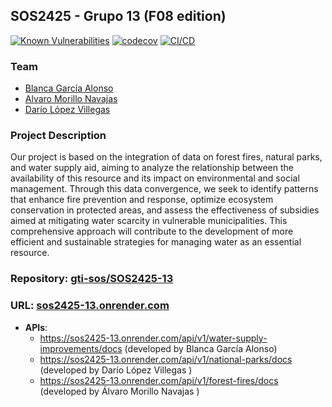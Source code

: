 ## SOS2425 - Grupo 13 (F08 edition)
[![Known Vulnerabilities](https://snyk.io/test/github/darlopvil/SOS2425-13-F08/badge.svg)](https://snyk.io/test/github/darlopvil/SOS2425-13-F08)
[![codecov](https://codecov.io/gh/darlopvil/SOS2425-13-F08/graph/badge.svg?token=ZDZ31GGXNU)](https://codecov.io/gh/darlopvil/SOS2425-13-F08)
[![CI/CD](https://github.com/darlopvil/SOS2425-13-F08/actions/workflows/ci-cd.yaml/badge.svg)](https://github.com/darlopvil/SOS2425-13-F08/actions/workflows/ci-cd.yaml)
 ### Team
 - [Blanca García Alonso](https://github.com/blancagrclns)
 - [Alvaro Morillo Navajas](https://github.com/alvmornav)
 - [Darío López Villegas](https://github.com/darlopvil)
 
 ### Project Description
 Our project is based on the integration of data on forest fires, natural parks, 
 and water supply aid, aiming to analyze the relationship between the availability of this resource
 and its impact on environmental and social management. Through this data convergence, we seek to identify
 patterns that enhance fire prevention and response, optimize ecosystem conservation in protected areas,
 and assess the effectiveness of subsidies aimed at mitigating water scarcity in vulnerable municipalities.
 This comprehensive approach will contribute to the development of more efficient and sustainable strategies for managing water as an essential resource.
 
 ### Repository: [gti-sos/SOS2425-13](https://github.com/gti-sos/SOS2425-13)
 ### URL: [sos2425-13.onrender.com](https://sos2425-13.onrender.com/)
 
 - **APIs**:  
   - https://sos2425-13.onrender.com/api/v1/water-supply-improvements/docs (developed by Blanca García Alonso)
   - https://sos2425-13.onrender.com/api/v1/national-parks/docs (developed by Darío López Villegas )
   - https://sos2425-13.onrender.com/api/v1/forest-fires/docs (developed by Álvaro Morillo Navajas )
 